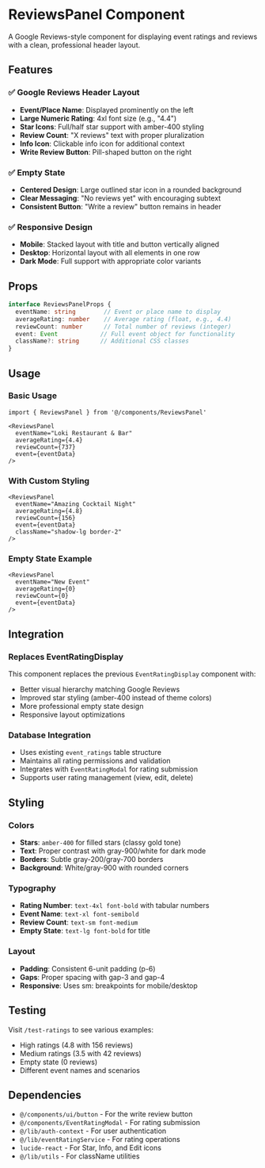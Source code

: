 # ReviewsPanel Component

A Google Reviews-style component for displaying event ratings and reviews with a clean, professional header layout.

## Features

### ✅ Google Reviews Header Layout
- **Event/Place Name**: Displayed prominently on the left
- **Large Numeric Rating**: 4xl font size (e.g., "4.4")
- **Star Icons**: Full/half star support with amber-400 styling
- **Review Count**: "X reviews" text with proper pluralization
- **Info Icon**: Clickable info icon for additional context
- **Write Review Button**: Pill-shaped button on the right

### ✅ Empty State
- **Centered Design**: Large outlined star icon in a rounded background
- **Clear Messaging**: "No reviews yet" with encouraging subtext
- **Consistent Button**: "Write a review" button remains in header

### ✅ Responsive Design
- **Mobile**: Stacked layout with title and button vertically aligned
- **Desktop**: Horizontal layout with all elements in one row
- **Dark Mode**: Full support with appropriate color variants

## Props

```typescript
interface ReviewsPanelProps {
  eventName: string        // Event or place name to display
  averageRating: number    // Average rating (float, e.g., 4.4)
  reviewCount: number      // Total number of reviews (integer)
  event: Event            // Full event object for functionality
  className?: string      // Additional CSS classes
}
```

## Usage

### Basic Usage
```tsx
import { ReviewsPanel } from '@/components/ReviewsPanel'

<ReviewsPanel
  eventName="Loki Restaurant & Bar"
  averageRating={4.4}
  reviewCount={737}
  event={eventData}
/>
```

### With Custom Styling
```tsx
<ReviewsPanel
  eventName="Amazing Cocktail Night"
  averageRating={4.8}
  reviewCount={156}
  event={eventData}
  className="shadow-lg border-2"
/>
```

### Empty State Example
```tsx
<ReviewsPanel
  eventName="New Event"
  averageRating={0}
  reviewCount={0}
  event={eventData}
/>
```

## Integration

### Replaces EventRatingDisplay
This component replaces the previous `EventRatingDisplay` component with:
- Better visual hierarchy matching Google Reviews
- Improved star styling (amber-400 instead of theme colors)
- More professional empty state design
- Responsive layout optimizations

### Database Integration
- Uses existing `event_ratings` table structure
- Maintains all rating permissions and validation
- Integrates with `EventRatingModal` for rating submission
- Supports user rating management (view, edit, delete)

## Styling

### Colors
- **Stars**: `amber-400` for filled stars (classy gold tone)
- **Text**: Proper contrast with gray-900/white for dark mode
- **Borders**: Subtle gray-200/gray-700 borders
- **Background**: White/gray-900 with rounded corners

### Typography
- **Rating Number**: `text-4xl font-bold` with tabular numbers
- **Event Name**: `text-xl font-semibold`
- **Review Count**: `text-sm font-medium`
- **Empty State**: `text-lg font-bold` for title

### Layout
- **Padding**: Consistent 6-unit padding (p-6)
- **Gaps**: Proper spacing with gap-3 and gap-4
- **Responsive**: Uses sm: breakpoints for mobile/desktop

## Testing

Visit `/test-ratings` to see various examples:
- High ratings (4.8 with 156 reviews)
- Medium ratings (3.5 with 42 reviews)
- Empty state (0 reviews)
- Different event names and scenarios

## Dependencies

- `@/components/ui/button` - For the write review button
- `@/components/EventRatingModal` - For rating submission
- `@/lib/auth-context` - For user authentication
- `@/lib/eventRatingService` - For rating operations
- `lucide-react` - For Star, Info, and Edit icons
- `@/lib/utils` - For className utilities
